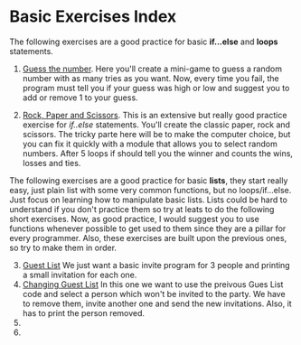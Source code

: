 # Basic Exercises Index

The following exercises are a good practice for basic **if...else** and **loops** statements.

1. [Guess the number](1_Guess_the_number.py). Here you'll create a mini-game to guess a random number with as many tries as you want. Now, every time you fail, the program must tell you if your guess was high or low and suggest you to add or remove 1 to your guess.

2. [Rock, Paper and Scissors](2_Rock_Paper_Scissors.py). This is an extensive but really good practice exercise for *if..else* statements. You'll create the classic paper, rock and scissors. The tricky parte here will be to make the computer choice, but you can fix it quickly with a module that allows you to select random numbers. After 5 loops if should tell you the winner and counts the wins, losses and ties.

The following exercises are a good practice for basic **lists**, they start really easy, just plain list with some very common functions, but no loops/if...else. Just focus on learning how to manipulate basic lists. Lists could be hard to understand if you don't practice them so try at leats to do the following short exercises. Now, as good practice, I would suggest you to use functions whenever possible to get used to them since they are a pillar for every programmer. Also, these exercises are built upon the previous ones, so try to make them in order.

3. [Guest List](3_Guest_List.py) We just want a basic invite program for 3 people and printing a small invitation for each one.
4. [Changing Guest List](4_Changing_Guest_List.py) In this one we want to use the preivous Gues List code and select a person which won't be invited to the party. We have to remove them, invite another one and send the new invitations. Also, it has to print the person removed.
5.
7.



